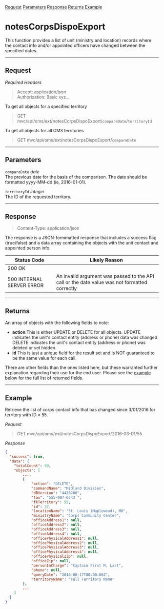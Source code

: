 [Request](#request) [Parameters](#parameters) [Response](#response) [Returns](#returns) [Example](#example)
# notesCorpsDispoExport
This function provides a list of unit (ministry and location) records where the contact info and/or appointed officers have changed between the specified dates.

---
## Request
_Required Headers_
>Accept: application/json  
Authorization: Basic xyz...

To get all objects for a specified territory
>GET mvc/api/oms/ext/notesCorpsDispoExport/`compareDate`/`territoryId`  

To get all objects for all OMS territories
>GET mvc/api/oms/ext/notesCorpsDispoExport/`compareDate`

---
## Parameters
`compareDate` _date_  
The previous date for the basis of the comparison.  The date should be formatted yyyy-MM-dd (ie, 2016-01-01).

`territoryId` _integer_  
The ID of the requested territory.

---
## Response
>Content-Type: application/json

The response is a JSON-formmatted response that includes a success flag (true/false) and a data array containing the objects with the unit contact and appointed person info.

Status Code|Likely Reason
---|---
200 OK|
500 INTERNAL SERVER ERROR|An invalid argument was passed to the API call or the date value was not formatted correctly

---
## Returns
An array of objects with the following fields to note:

* **action** This is either UPDATE or DELETE for all objects.  UPDATE indicates the unit's contact entity (address or phone) data was changed.  DELETE indicates the unit's contact entity (address or phone) was deleted or set hidden. 
* **id** This is just a unique field for the result set and is NOT guaranteed to be the same value for each call.

There are other fields than the ones listed here, but these warranted further explanation regarding their use for the end user.  Please see the [example](#example) below for the full list of returned fields.

---
## Example
Retrieve the list of corps contact info that has changed since 3/01/2016 for territory with ID = 55.

_Request_
>GET mvc/api/oms/ext/notesCorpsDispoExport/2016-03-01/55

_Response_  
```json
{
  "success": true,
  "data": {
    "totalCount": 99,
    "objects": [
        ...,
        {
            "action": "DELETE",
            "commandName": "Midland Division",
            "dBVersion": "4428200",
            "fax": "555-987-6543 ",
            "fkTerritory": 55,
            "id": 37,
            "locationName": "St. Louis (Maplewood), MO",
            "ministryName": "Corps Community Center",
            "officeAddress1": null,
            "officeAddress2": null,
            "officeAddress3": null,
            "officeAddress4": null,
            "officePhysicalAddress1": null,
            "officePhysicalAddress2": null,
            "officePhysicalAddress3": null,
            "officePhysicalAddress4": null,
            "officePhysicalZip": null,
            "officeZip": null,
            "personInCharge": "Captain First M. Last",
            "phone": null,
            "queryDate": "2016-08-17T00:00:00Z",
            "territoryName": "Full Territory Name"
        },
        ...
    ]
  }
}
```
